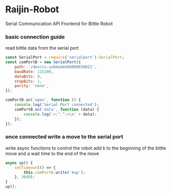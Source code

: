 # Raijin-Robot
Serial Communication API Frontend for Bittle Robot

### basic connection guide
read bittle data from the serial port

```javascript
const SerialPort = require('serialport').SerialPort;
const comPortB = new SerialPort({
	path: '/dev/cu.usbmodem56D00039821',
	baudRate: 115200,
	dataBits: 8,
	stopBits: 1,
	parity: 'none',
});

comPortB.on('open', function () {
	console.log('Serial Port connected');
	comPortB.on('data', function (data) {
		console.log('>:^.^:>\n' + data);
	});
});
```
### once connected write a move to the serial port
write async functions to control the robot
add k to the beginning of the bittle move
and a wait time to the end of the move

```javascript
async up() {
	setTimeout(() => {
		this.comPortB.write('kup');
	}, 3000);
}
up();
```

